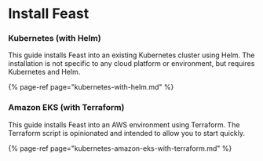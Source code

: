 # Install Feast

### Kubernetes \(with Helm\)

This guide installs Feast into an existing Kubernetes cluster using Helm. The installation is not specific to any cloud platform or environment, but requires Kubernetes and Helm.

{% page-ref page="kubernetes-with-helm.md" %}

### Amazon EKS \(with Terraform\)

This guide installs Feast into an AWS environment using Terraform. The Terraform script is opinionated and intended to allow you to start quickly.

{% page-ref page="kubernetes-amazon-eks-with-terraform.md" %}


